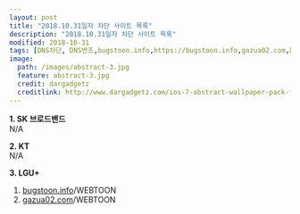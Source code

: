 ```yaml
---
layout: post
title: "2018.10.31일자 차단 사이트 목록"
description: "2018.10.31일자 차단 사이트 목록"
modified: 2018-10-31
tags: [DNS차단, DNS변조,bugstoon.info,https://bugstoon.info,gazua02.com,https://gazua02.com]
image:
  path: /images/abstract-3.jpg
  feature: abstract-3.jpg
  credit: dargadgetz
  creditlink: http://www.dargadgetz.com/ios-7-abstract-wallpaper-pack-for-iphone-5-and-ipod-touch-retina/
---
```

**1. SK 브로드밴드**  
N/A

**2. KT**  
N/A

**3. LGU+**  
1. [bugstoon.info](https://bugstoon.info)/WEBTOON
2. [gazua02.com](https://gazua02.com)/WEBTOON

